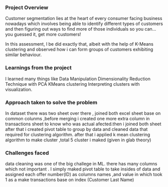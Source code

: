 ### Project Overview

 Customer segmentation lies at the heart of every consumer facing business nowadays which involves being able to identify different types of customers and then figuring out ways to find more of those individuals so you can… you guessed it, get more customers!

In this assessment, l be did exactly that, albeit with the help of K-Means clustering and observed how i can form groups of customers exhibiting similar behaviour.




### Learnings from the project

 I learned many things like Data Manipulation
                                               Dimensionality Reduction Technique with PCA
                                               KMeans clustering
                                              Interpreting clusters with visualization.


### Approach taken to solve the problem

 In dataset there was two sheet over there , joined both excel sheet base on common colunms ,before merging i created one more extra column in transactions sheet to know who was actual afected.then i joined both sheet 
after that i created pivot table to group by data and cleaned data that required for clustering algorithm. after that i applied k mean clustering algorithm to make cluster ,total 5 cluster i maked (given in glab theory)

 


### Challenges faced

 data cleaning was one of the big challege in ML. there has many columns which not important .
I simply maked pivot table to take insides of data and assigned each offer number(ID) as columns names ,and value in which took 1 as a make transactions base on index (Customer Last Name)


